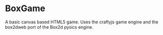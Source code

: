 BoxGame
=======

A basic canvas based HTML5 game. Uses the craftyjs game engine and the box2dweb port of the Box2d pysics engine.
